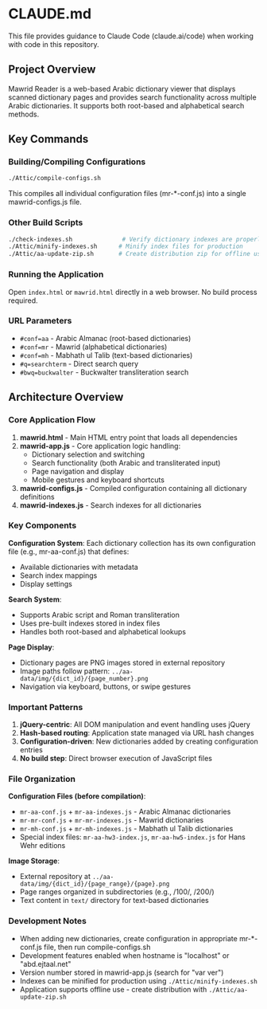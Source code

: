 # CLAUDE.md

This file provides guidance to Claude Code (claude.ai/code) when working with code in this repository.

## Project Overview

Mawrid Reader is a web-based Arabic dictionary viewer that displays scanned dictionary pages and provides search functionality across multiple Arabic dictionaries. It supports both root-based and alphabetical search methods.

## Key Commands

### Building/Compiling Configurations
```bash
./Attic/compile-configs.sh
```
This compiles all individual configuration files (mr-*-conf.js) into a single mawrid-configs.js file.

### Other Build Scripts
```bash
./check-indexes.sh              # Verify dictionary indexes are properly sorted
./Attic/minify-indexes.sh      # Minify index files for production
./Attic/aa-update-zip.sh       # Create distribution zip for offline use
```

### Running the Application
Open `index.html` or `mawrid.html` directly in a web browser. No build process required.

### URL Parameters
- `#conf=aa` - Arabic Almanac (root-based dictionaries)
- `#conf=mr` - Mawrid (alphabetical dictionaries)
- `#conf=mh` - Mabhath ul Talib (text-based dictionaries)
- `#q=searchterm` - Direct search query
- `#bwq=buckwalter` - Buckwalter transliteration search

## Architecture Overview

### Core Application Flow
1. **mawrid.html** - Main HTML entry point that loads all dependencies
2. **mawrid-app.js** - Core application logic handling:
   - Dictionary selection and switching
   - Search functionality (both Arabic and transliterated input)
   - Page navigation and display
   - Mobile gestures and keyboard shortcuts
3. **mawrid-configs.js** - Compiled configuration containing all dictionary definitions
4. **mawrid-indexes.js** - Search indexes for all dictionaries

### Key Components

**Configuration System**: Each dictionary collection has its own configuration file (e.g., mr-aa-conf.js) that defines:
- Available dictionaries with metadata
- Search index mappings
- Display settings

**Search System**: 
- Supports Arabic script and Roman transliteration
- Uses pre-built indexes stored in index files
- Handles both root-based and alphabetical lookups

**Page Display**:
- Dictionary pages are PNG images stored in external repository
- Image paths follow pattern: `../aa-data/img/{dict_id}/{page_number}.png`
- Navigation via keyboard, buttons, or swipe gestures

### Important Patterns

1. **jQuery-centric**: All DOM manipulation and event handling uses jQuery
2. **Hash-based routing**: Application state managed via URL hash changes
3. **Configuration-driven**: New dictionaries added by creating configuration entries
4. **No build step**: Direct browser execution of JavaScript files

### File Organization

**Configuration Files (before compilation)**:
- `mr-aa-conf.js` + `mr-aa-indexes.js` - Arabic Almanac dictionaries
- `mr-mr-conf.js` + `mr-mr-indexes.js` - Mawrid dictionaries
- `mr-mh-conf.js` + `mr-mh-indexes.js` - Mabhath ul Talib dictionaries
- Special index files: `mr-aa-hw3-index.js`, `mr-aa-hw5-index.js` for Hans Wehr editions

**Image Storage**:
- External repository at `../aa-data/img/{dict_id}/{page_range}/{page}.png`
- Page ranges organized in subdirectories (e.g., /100/, /200/)
- Text content in `text/` directory for text-based dictionaries

### Development Notes

- When adding new dictionaries, create configuration in appropriate mr-*-conf.js file, then run compile-configs.sh
- Development features enabled when hostname is "localhost" or "abd.ejtaal.net"
- Version number stored in mawrid-app.js (search for "var ver")
- Indexes can be minified for production using `./Attic/minify-indexes.sh`
- Application supports offline use - create distribution with `./Attic/aa-update-zip.sh`